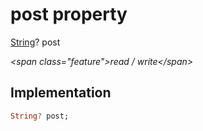 


# post property







[String](https:api.flutter.dev/flutter/dart-core/String-class.html)? post
  
_\<span class="feature"\>read / write\</span\>_






## Implementation

```dart
String? post;
```








